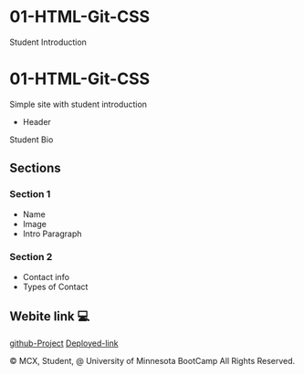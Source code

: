 # 01-HTML-Git-CSS
Student Introduction


# 01-HTML-Git-CSS

Simple site with student introduction

* Header

Student Bio

## Sections

###  Section 1
- Name
- Image
- Intro Paragraph

###  Section 2
- Contact info
- Types of Contact

## Webite link 💻

[github-Project](https://github.com/MCXBootCampUMN/01-HTML-Git-CSS)
[Deployed-link](https://mcxbootcampumn.github.io/01-HTML-Git-CSS/)

© MCX, Student, @ University of Minnesota BootCamp All Rights Reserved.
